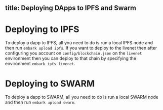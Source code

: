 title: Deploying DApps to IPFS and Swarm
---

Deploying to IPFS
=================

To deploy a dapp to IPFS, all you need to do is run a local IPFS node and then run ``embark upload ipfs``. If you want to deploy to the livenet then after configuring you account on ``config/blockchain.json`` on the ``livenet`` environment then you can deploy to that chain by specifying the environment ``embark ipfs livenet``.

Deploying to SWARM
==================

To deploy a dapp to SWARM, all you need to do is run a local SWARM node and then run ``embark upload swarm``.

